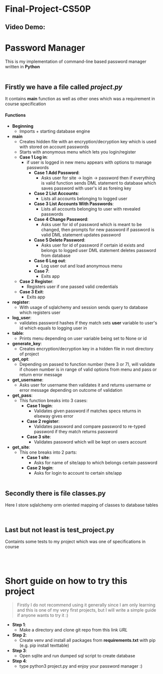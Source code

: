 # Final-Project-CS50P
## Video Demo: <URL>
# Password Manager
This is my implementation of command-line based password manager written in **Python** <br><br>

## Firstly we have a file called ***project.py*** <br>
It contains **main** function as well as other ones which was a requirement in course specification <br> 
#### Functions
- **Beginning** <br>
    + Imports + starting database engine
- **main** <br>
    + Creates hidden file with an encryption/decryption key which is used with stored on account passwords
    + Starts with anonymous menu which lets you login/register
    + **Case 1 Log in**:
        + if user is logged in new menu appears with options to manage passwords
            + **Case 1 Add Password**:
                * Asks user for site -> login -> password then if everything is valid function sends DML statement to database which saves password with user's id as foreing key
            + **Case 2 List Accounts**:
                * Lists all accounts belonging to logged user
            + **Case 3 List Accounts With Passwords**:
                * Lists all accounts belonging to user with revealed passwords
            + **Case 4 Change Password**:
                * Asks user for id of password which is meant to be changed, then prompts for new password if password is valid DML statement updates password
            + **Case 5 Delete Password**:
                * Asks user for id of password if certain id exists and belongs to logged user DML statement deletes password from database
            + **Case 6 Log out**:
                * Log user out and load anonymous menu
            + **Case 7**:
                * Exits app
    + **Case 2 Register**:
        * Registers user if one passed valid credentials
    + **Case 3 Exit**:
        * Exits app
- **register**:
    + With usage of sqlalchemy and session sends query to database which registers user
- **log_user**:
    + validates password hashes if they match sets **user** variable to user's id which equals to logging user in
- **table**:
    + Prints menu depending on user variable being set to None or id
- **generate_key**:
    + Creates encryption/decryption key in a hidden file in root directory of project
- **get_opt**:
    + Depending on passed to function number (here 3 or 7), will validate if chosen number is in range of valid options from menu and pass or return error message
- **get_username**:
    + Asks user for username then validates it and returns username or error message depending on outcome of validation
- **get_pass**:
    + This function breaks into 3 cases:
        * **Case 1 login**:
            * Validates given password if matches specs returns in elseway gives error
        * **Case 2 register**:
            * Validates password and compare password to re-typed password if they match returns password
        * **Case 3 site**:
            * Validates password which will be kept on users account
- **get_site**:
    + This one breaks into 2 parts:
        * **Case 1 site**:
            * Asks for name of site/app to which belongs certain password
        * **Case 2 login**:
            * Asks for login to account to certain site/app
<br><br>

## Secondly there is file **classes.py**
Here I store sqlalchemy orm oriented mapping of classes to database tables

<br>

## Last but not least is **test_project.py**
Containts some tests to my project which was one of specifications in course

<br><br>

# Short guide on how to try this project
> Firstly I do not recommend using it generally since I am only learning and this is one of my very first projects, but I will write a simple guide if anyone wants to try it :)
+ **Step 1**:
    * Make a directory and clone git repo from this link *URL*
+ **Step 2**:
    * Create venv and install all packages from **requirements.txt** with pip (e.g. pip install texttable)
+ **Step 3**:
    * Open sqlite and run dumped sql script to create database
+ **Step 4**:
    * type python3 project.py and enjoy your password manager :)
